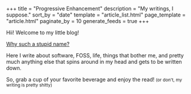 +++
title = "Progressive Enhancement"
description = "My writings, I suppose."
sort_by = "date"
template = "article_list.html"
page_template = "article.html"
paginate_by = 10
generate_feeds = true
+++

Hii! Welcome to my little blog!

[Why such a stupid name?](@/blog/2024-10-25-blog-name/index.md)

Here I write about software, FOSS, life, things that bother me, and pretty much anything else that spins around in my head and gets to be written down.

So, grab a cup of your favorite beverage and enjoy the read! <small>(or don't, my writing is pretty shitty)</small>
